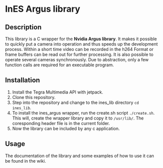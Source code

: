# InES Argus library

## Description

This library is a C wrapper for the **Nvidia Argus library**. It makes it possible to quickly put a camera into operation and thus speeds up the development process. Within a short time video can be recorded in the h264 Format or frame buffers can be read out for further processing. It is also possible to operate several cameras synchronously. Due to abstraction, only a few function calls are required for an executable program.

## Installation
1. Install the Tegra Multimedia API with jetpack.
1. Clone this repository.
1. Step into the repository and change to the ines_lib directory `cd ines_lib`.
1. To install the ines_argus wrapper, run the create.sh script `./create.sh`. This will, create the wrapper library and copy it to `/usr/lib/`. The coresponding header file is in the current folder.
1. Now the library can be included by any c application.

## Usage

The documentation of the library and some examples of how to use it can be found in the wiki.
